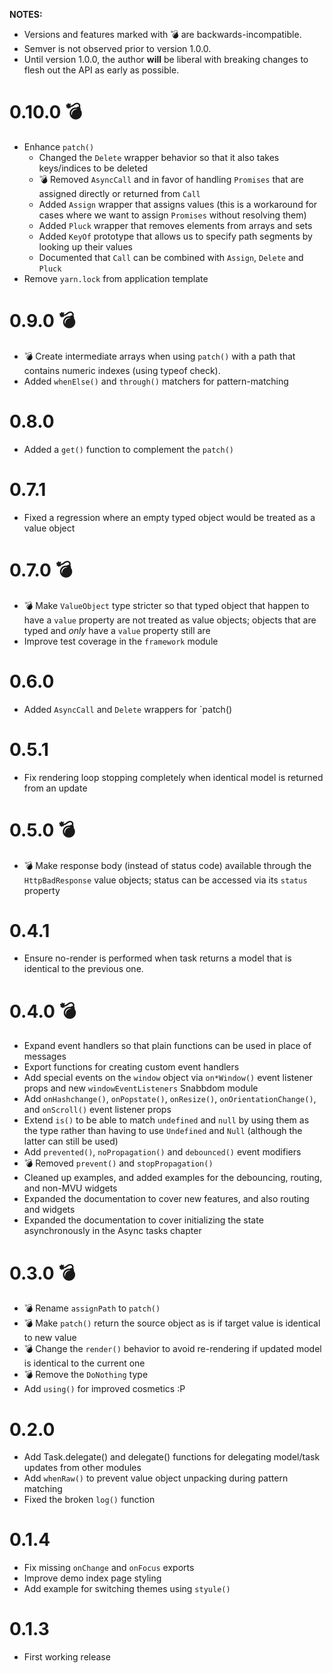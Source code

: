 **NOTES:**

- Versions and features marked with 💣 are backwards-incompatible.
- Semver is not observed prior to version 1.0.0.
- Until version 1.0.0, the author **will** be liberal with breaking changes to
  flesh out the API as early as possible.

# 0.10.0 💣

- Enhance `patch()`
  - Changed the `Delete` wrapper behavior so that it also takes keys/indices to
    be deleted
  - 💣 Removed `AsyncCall` and in favor of handling `Promises` that are assigned
    directly or returned from `Call`
  - Added `Assign` wrapper that assigns values (this is a workaround for cases
    where we want to assign `Promises` without resolving them)
  - Added `Pluck` wrapper that removes elements from arrays and sets
  - Added `KeyOf` prototype that allows us to specify path segments by looking
    up their values
  - Documented that `Call` can be combined with `Assign`, `Delete` and `Pluck`
- Remove `yarn.lock` from application template

# 0.9.0 💣

- 💣 Create intermediate arrays when using `patch()` with a path that contains
  numeric indexes (using typeof check).
- Added `whenElse()` and `through()` matchers for pattern-matching

# 0.8.0

- Added a `get()` function to complement the `patch()`

# 0.7.1

- Fixed a regression where an empty typed object would be treated as a value
  object

# 0.7.0 💣

- 💣 Make `ValueObject` type stricter so that typed object that happen to have
  a `value` property are not treated as value objects; objects that are typed
  and *only* have a `value` property still are
- Improve test coverage in the `framework` module

# 0.6.0

- Added `AsyncCall` and `Delete` wrappers for `patch()

# 0.5.1

- Fix rendering loop stopping completely when identical model is returned from
  an update

# 0.5.0 💣

- 💣 Make response body (instead of status code) available through the
  `HttpBadResponse` value objects; status can be accessed via its `status`
  property

# 0.4.1

- Ensure no-render is performed when task returns a model that is identical to
  the previous one.

# 0.4.0 💣

- Expand event handlers so that plain functions can be used in place of messages
- Export functions for creating custom event handlers
- Add special events on the `window` object via `on*Window()` event listener
  props and new `windowEventListeners` Snabbdom module
- Add `onHashchange()`, `onPopstate()`, `onResize()`,
  `onOrientationChange()`, and `onScroll()` event listener props
- Extend `is()` to be able to match `undefined` and `null` by using them as the
  type rather than having to use `Undefined` and `Null` (although the latter can
  still be used)
- Add `prevented()`, `noPropagation()` and `debounced()` event modifiers
- 💣 Removed `prevent()` and `stopPropagation()`
- Cleaned up examples, and added examples for the debouncing, routing, and
  non-MVU widgets
- Expanded the documentation to cover new features, and also routing and widgets
- Expanded the documentation to cover initializing the state asynchronously in
  the Async tasks chapter

# 0.3.0 💣

- 💣 Rename `assignPath` to `patch()`
- 💣 Make `patch()` return the source object as is if target value is identical
  to new value
- 💣 Change the `render()` behavior to avoid re-rendering if updated model is
  identical to the current one
- 💣 Remove the `DoNothing` type
- Add `using()` for improved cosmetics :P

# 0.2.0

- Add Task.delegate() and delegate() functions for delegating model/task updates
  from other modules
- Add `whenRaw()` to prevent value object unpacking during pattern matching
- Fixed the broken `log()` function

# 0.1.4

- Fix missing `onChange` and `onFocus` exports
- Improve demo index page styling
- Add example for switching themes using `styule()`

# 0.1.3

- First working release
